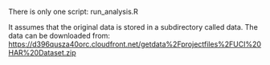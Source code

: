 There is only one script: run_analysis.R

It assumes that the original data is stored in a subdirectory called data.
The data can be downloaded from: https://d396qusza40orc.cloudfront.net/getdata%2Fprojectfiles%2FUCI%20HAR%20Dataset.zip 

